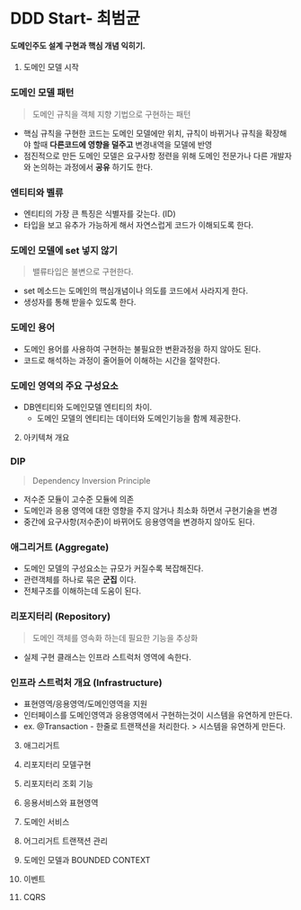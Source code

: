 # DDD Start- 최범균
#### 도메인주도 설계 구현과 핵심 개념 익히기.

1. 도메인 모델 시작
### 도메인 모델 패턴
> 도메인 규칙을 객체 지향 기법으로 구현하는 패턴
- 핵심 규칙을 구현한 코드는 도메인 모델에만 위치, 규칙이 바뀌거나 규칙을 확장해야 할때 **다른코드에 영향을 덜주고** 변경내역을 모델에 반영
- 점진적으로 만든 도메인 모델은 요구사항 정련을 위해 도메인 전문가나 다른 개발자와 논의하는 과정에서 **공유** 하기도 한다.
### 엔티티와 벨류
- 엔티티의 가장 큰 특징은 식별자를 갖는다. (ID)
- 타입을 보고 유추가 가능하게 해서 자연스럽게 코드가 이해되도록 한다.
### 도메인 모델에 set 넣지 않기
> 밸류타입은 불변으로 구현한다.
- set 메소드는 도메인의 핵심개념이나 의도를 코드에서 사라지게 한다.
- 생성자를 통해 받을수 있도록 한다. 
### 도메인 용어
- 도메인 용어를 사용하여 구현하는 불필요한 변환과정을 하지 않아도 된다.
- 코드로 해석하는 과정이 줄어들어 이해하는 시간을 절약한다.
### 도메인 영역의 주요 구성요소
- DB엔티티와 도메인모델 엔티티의 차이.
    - 도메인 모델의 엔티티는 데이터와 도메인기능을 함께 제공한다.

2. 아키텍쳐 개요
### DIP
> Dependency Inversion Principle
- 저수준 모듈이 고수준 모듈에 의존
- 도메인과 응용 영역에 대한 영향을 주지 않거나 최소화 하면서 구현기술을 변경
- 중간에 요구사항(저수준)이 바뀌어도 응용영역을 변경하지 않아도 된다.
### 애그리거트 (Aggregate)
- 도메인 모델의 구성요소는 규모가 커질수록 복잡해진다.
- 관련객체를 하나로 묶은 **군집** 이다.
- 전체구조를 이해하는데 도움이 된다.
### 리포지터리 (Repository)
> 도메인 객체를 영속화 하는데 필요한 기능을 추상화
- 실제 구현 클래스는 인프라 스트럭처 영역에 속한다.
### 인프라 스트럭처 개요 (Infrastructure)
- 표현영역/응용영역/도메인영역을 지원
- 인터페이스를 도메인영역과 응용영역에서 구현하는것이 시스템을 유연하게 만든다.
- ex. @Transaction - 한줄로 트랜잭션을 처리한다. > 시스템을 유연하게 만든다.


3. 애그리거트


4. 리포지터리 모델구현
5. 리포지터리 조회 기능
6. 응용서비스와 표현영역
7. 도메인 서비스
8. 어그리거트 트랜잭션 관리
9. 도메인 모델과 BOUNDED CONTEXT
10. 이벤트
11. CQRS
